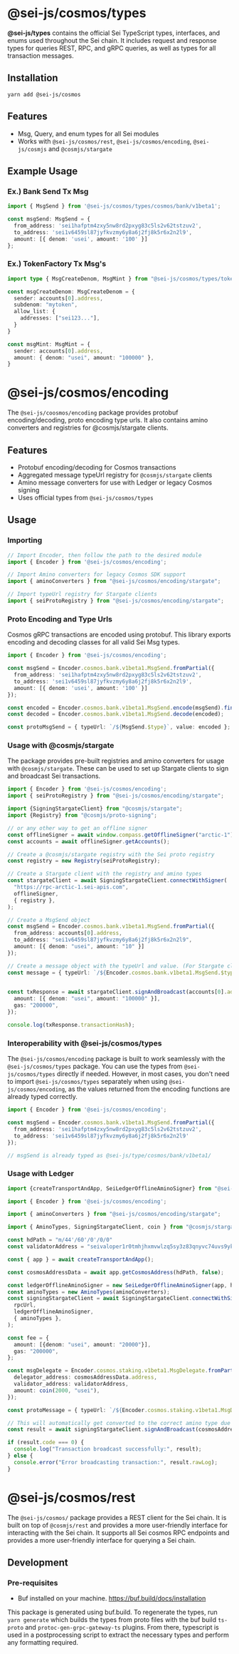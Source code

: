 # @sei-js/cosmos/types

**@sei-js/types** contains the official Sei TypeScript types, interfaces, and enums used throughout the Sei chain. It includes request and response types for queries REST, RPC, and gRPC queries, as well as types for all transaction messages.

## Installation

`yarn add @sei-js/cosmos`

## Features
- Msg, Query, and enum types for all Sei modules
- Works with `@sei-js/cosmos/rest`, `@sei-js/cosmos/encoding`, `@sei-js/cosmjs` and `@cosmjs/stargate`

## Example Usage

### Ex.) Bank Send Tx Msg
```typescript
import { MsgSend } from '@sei-js/cosmos/types/cosmos/bank/v1beta1';

const msgSend: MsgSend = {
  from_address: 'sei1hafptm4zxy5nw8rd2pxyg83c5ls2v62tstzuv2',
  to_address: 'sei1v6459sl87jyfkvzmy6y8a6j2fj8k5r6x2n2l9',
  amount: [{ denom: 'usei', amount: '100' }]
};
```

### Ex.) TokenFactory Tx Msg's
```typescript
import type { MsgCreateDenom, MsgMint } from "@sei-js/cosmos/types/tokenfactory";

const msgCreateDenom: MsgCreateDenom = {
  sender: accounts[0].address,
  subdenom: "mytoken",
  allow_list: {
    addresses: ["sei123..."],
  }
}

const msgMint: MsgMint = {
  sender: accounts[0].address,
  amount: { denom: "usei", amount: "100000" },
}
```

# @sei-js/cosmos/encoding

The `@sei-js/coosmos/encoding` package provides protobuf encoding/decoding, proto encoding type urls. It also contains amino converters and registries for @cosmjs/stargate clients.

## Features

- Protobuf encoding/decoding for Cosmos transactions
- Aggregated message typeUrl registry for `@cosmjs/stargate` clients
- Amino message converters for use with Ledger or legacy Cosmos signing
- Uses official types from `@sei-js/cosmos/types`

## Usage

### Importing
```typescript
// Import Encoder, then follow the path to the desired module
import { Encoder } from '@sei-js/cosmos/encoding';

// Import Amino converters for legacy Cosmos SDK support
import { aminoConverters } from "@sei-js/cosmos/encoding/stargate";

// Import typeUrl registry for Stargate clients
import { seiProtoRegistry } from "@sei-js/cosmos/encoding/stargate";
```

### Proto Encoding and Type Urls

Cosmos gRPC transactions are encoded using protobuf. This library exports encoding and decoding classes for all valid Sei Msg types.

```typescript
import { Encoder } from '@sei-js/cosmos/encoding';

const msgSend = Encoder.cosmos.bank.v1beta1.MsgSend.fromPartial({
  from_address: 'sei1hafptm4zxy5nw8rd2pxyg83c5ls2v62tstzuv2',
  to_address: 'sei1v6459sl87jyfkvzmy6y8a6j2fj8k5r6x2n2l9',
  amount: [{ denom: 'usei', amount: '100' }]
});

const encoded = Encoder.cosmos.bank.v1beta1.MsgSend.encode(msgSend).finish();
const decoded = Encoder.cosmos.bank.v1beta1.MsgSend.decode(encoded);

const protoMsgSend = { typeUrl: `/${MsgSend.$type}`, value: encoded };
```

### Usage with @cosmjs/stargate

The package provides pre-built registries and amino converters for usage with `@cosmjs/stargate`. These can be used to set up Stargate clients to sign and broadcast Sei transactions.

```typescript
import { Encoder } from '@sei-js/cosmos/encoding';
import { seiProtoRegistry } from "@sei-js/cosmos/encoding/stargate";

import {SigningStargateClient} from "@cosmjs/stargate";
import {Registry} from "@cosmjs/proto-signing";

// or any other way to get an offline signer
const offlineSigner = await window.compass.getOfflineSigner("arctic-1");
const accounts = await offlineSigner.getAccounts();

// Create a @cosmjs/stargate registry with the Sei proto registry
const registry = new Registry(seiProtoRegistry);

// Create a Stargate client with the registry and amino types
const stargateClient = await SigningStargateClient.connectWithSigner(
  "https://rpc-arctic-1.sei-apis.com",
  offlineSigner,
  { registry },
);

// Create a MsgSend object
const msgSend = Encoder.cosmos.bank.v1beta1.MsgSend.fromPartial({
  from_address: accounts[0].address,
  to_address: "sei1v6459sl87jyfkvzmy6y8a6j2fj8k5r6x2n2l9",
  amount: [{ denom: "usei", amount: "10" }]
});

// Create a message object with the typeUrl and value. (For Stargate clients the value isn't encoded, but gRPC clients typically require it to be encoded)
const message = { typeUrl: `/${Encoder.cosmos.bank.v1beta1.MsgSend.$type}`, value: msgSend };

  
const txResponse = await stargateClient.signAndBroadcast(accounts[0].address, [message], {
  amount: [{ denom: "usei", amount: "100000" }],
  gas: "200000",
});

console.log(txResponse.transactionHash);
```

### Interoperability with @sei-js/cosmos/types

The `@sei-js/cosmos/encoding` package is built to work seamlessly with the `@sei-js/cosmos/types` package. You can use the types from `@sei-js/cosmos/types` directly if needed. However, in most cases, you don't need to import `@sei-js/cosmos/types` separately when using `@sei-js/cosmos/encoding`, as the values returned from the encoding functions are already typed correctly.
```typescript
import { Encoder } from '@sei-js/cosmos/encoding';

const msgSend = Encoder.cosmos.bank.v1beta1.MsgSend.fromPartial({
  from_address: 'sei1hafptm4zxy5nw8rd2pxyg83c5ls2v62tstzuv2',
  to_address: 'sei1v6459sl87jyfkvzmy6y8a6j2fj8k5r6x2n2l9'
});

// msgSend is already typed as @sei-js/type/cosmos/bank/v1beta1/
```

### Usage with Ledger
```typescript
import {createTransportAndApp, SeiLedgerOfflineAminoSigner} from "@sei-js/ledger";

import { Encoder } from '@sei-js/cosmos/encoding';

import { aminoConverters } from "@sei-js/cosmos/encoding/stargate";

import { AminoTypes, SigningStargateClient, coin } from "@cosmjs/stargate";

const hdPath = "m/44'/60'/0'/0/0"
const validatorAddress = "seivaloper1r0tmhjhxmvwlzq5sy3z83qnyvc74uvs9ykek9l";

const { app } = await createTransportAndApp();

const cosmosAddressData = await app.getCosmosAddress(hdPath, false);

const ledgerOfflineAminoSigner = new SeiLedgerOfflineAminoSigner(app, hdPath);
const aminoTypes = new AminoTypes(aminoConverters);
const signingStargateClient = await SigningStargateClient.connectWithSigner(
  rpcUrl,
  ledgerOfflineAminoSigner,
  { aminoTypes },
);

const fee = {
  amount: [{denom: "usei", amount: "20000"}],
  gas: "200000",
};

const msgDelegate = Encoder.cosmos.staking.v1beta1.MsgDelegate.fromPartial({
  delegator_address: cosmosAddressData.address,
  validator_address: validatorAddress,
  amount: coin(2000, "usei"),
});

const protoMessage = { typeUrl: `/${Encoder.cosmos.staking.v1beta1.MsgDelegate.$type}`, value: msgDelegate };

// This will automatically get converted to the correct amino type due to the aminoTypes registry passed to the SigningStargateClient
const result = await signingStargateClient.signAndBroadcast(cosmosAddressData.address, [protoMessage], fee, memo)

if (result.code === 0) {
  console.log("Transaction broadcast successfully:", result);
} else {
  console.error("Error broadcasting transaction:", result.rawLog);
}
```

# @sei-js/cosmos/rest

The `@sei-js/cosmos/` package provides a REST client for the Sei chain. It is built on top of `@cosmjs/rest` and provides a more user-friendly interface for interacting with the Sei chain. It supports all Sei cosmos RPC endpoints and provides a more user-friendly interface for querying a Sei chain.

## Development

### Pre-requisites
- Buf installed on your machine. https://buf.build/docs/installation

This package is generated using buf.build. To regenerate the types, run `yarn generate` which builds the types from proto files with the buf build `ts-proto` and `protoc-gen-grpc-gateway-ts` plugins. From there, typescript is used in a postprocessing script to extract the necessary types and perform any formatting required.
